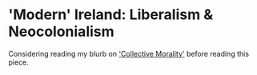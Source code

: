 # 'Modern' Ireland: Liberalism & Neocolonialism

Considering reading my blurb on ['Collective Morality'](./miscellaneous/grundgesetz-des-volkes) before reading this piece.

